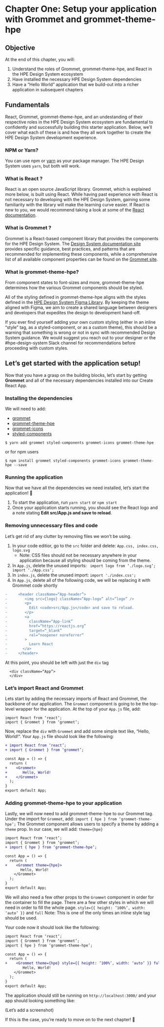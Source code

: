 # Chapter One: Setup your application with Grommet and grommet-theme-hpe

## Objective

At the end of this chapter, you will:
1. Understand the roles of Grommet, grommet-theme-hpe, and React in the HPE Design System ecosystem
2. Have installed the necessary HPE Design System dependencies
3. Have a “Hello World” application that we build-out into a richer application in subsequent chapters

## Fundamentals

React, Grommet, grommet-theme-hpe, and an undestanding of their respective roles in the HPE Design System ecosystem are fundamental to confidently and successfully building this starter application. Below, we’ll cover what each of these is and how they all work together to create the HPE Design System development experience.

### NPM or Yarn?

You can use npm or [yarn](https://classic.yarnpkg.com/en/docs/getting-started) as your package manager. The HPE Design System uses `yarn`, but both will work.

### What is React ?

React is an open source JavaScript library. Grommet, which is explained more below, is built using React. While having past experience with React is not necessary to developing with the HPE Design System, gaining some familiarity with the library will make the learning curve easier. If React is new to you, we would recommend taking a look at some of the [React documentation](https://reactjs.org/docs/getting-started.html).

### What is Grommet ?

Grommet is a React-based component library that provides the components for the HPE Design System. The [Design System documentation site](https://design-system.hpe.design/components) provides specific guidance, best practices, and patterns that are recommended for implementing these components, while a comprehensive list of all available component properties can be found on the [Grommet site](https://v2.grommet.io/components?theme=hpe).

### What is grommet-theme-hpe?
From component states to font-sizes and more, grommet-theme-hpe determines how the various Grommet components should be styled.

All of the styling defined in grommet-theme-hpe aligns with the styles defined in the [HPE Design System Figma Library](https://www.figma.com/files/815326206297160627/project/6604789/Library?fuid=797166555291394156). By keeping the theme aligned with Figma, we aim to create a shared language between designers and developers that expedites the design to development hand-off.

If you ever find yourself adding your own custom styling (either in an inline “style” tag, as a styled-component, or as a custom theme), this should be a warning that something is wrong or not in sync with recommended Design System guidance. We would suggest you reach out to your designer or the #hpe-design-system Slack channel for recommendations before proceeding with custom styles.

## Let’s get started with the application setup!

Now that you have a grasp on the building blocks, let’s start by getting __Grommet__ and all of the necessary dependencies installed into our Create React App.

### Installing the dependencies

We will need to add:
* [grommet](https://github.com/grommet/grommet)
* [grommet-theme-hpe](https://github.com/grommet/grommet-theme-hpe)
* [grommet-icons](https://icons.grommet.io//)
* [styled-components](https://styled-components.com/)
```
$ yarn add grommet styled-components grommet-icons grommet-theme-hpe
```
or for npm users
```
$ npm install grommet styled-components grommet-icons grommet-theme-hpe --save
```
### Running the application

Now that we have all the dependencies we need installed, let’s start the application! :tada:
1. To start the application, run `yarn start` or `npm start`
2. Once your application starts running, you should see the React logo and a note stating __Edit src/App.js and save to reload__.

### Removing unnecessary files and code
Let’s get rid of any clutter by removing  files we won’t be using.

1. In your code editior, go to the `src` folder and delete: ``` App.css, index.css, logo.svg ```
    *  Note: CSS files should not be necessary anywhere in your application because all styling should be coming from the theme.
1. In `App.js`, delete the unused imports: ``` import logo from ‘./logo.svg’; import ‘./App.css’;```
2. In `index.js`, delete the unused import: 
```import './index.css';```
3. In `App.js`, delete all of the following code, we will be replacing it with Grommet code shortly

```diff
-     <header className=“App-header”>
-        <img src={logo} className=“App-logo” alt=“logo” />
-        <p>
-          Edit <code>src/App.js</code> and save to reload.
-        </p>
-        <a
-          className=“App-link”
-          href=“https://reactjs.org”
-          target=“_blank”
-          rel=“noopener noreferrer”
-        >
-          Learn React
-       </a>
-     </header>
```
At this point, you should be left with just the `div` tag
```
  <div className=“App”>
  </div>
```

### Let’s import React and Grommet
Lets start by adding the necessary imports of React and Grommet, the backbone of our application. The `Grommet` component is going to be the top-level wrapper for the application.
At the top of your `App.js` file, add:
```
import React from ‘react’;
import { Grommet } from ‘grommet’;
```
Now, replace the `div` with `Grommet` and add some simple text like, “Hello, World!“. Your `App.js` file should look like the following:
```diff
+ import React from ‘react’;
+ import { Grommet } from ‘grommet’;

const App = () => {
  return (
+    <Grommet>
+       Hello, World!
+    </Grommet>
  );
}
export default App;
```

### Adding grommet-theme-hpe to your application
Lastly, we will now need to add grommet-theme-hpe to our Grommet tag.
Under the import for `Grommet`, add:
`import { hpe } from ‘grommet-theme-hpe’;`
The Grommet component allows users to specify a theme by adding a `theme` prop. In our case, we will add: ```theme={hpe}```
```diff
import React from ‘react’;
import { Grommet } from ‘grommet’;
+ import { hpe } from ‘grommet-theme-hpe’;

const App = () => {
  return (
+    <Grommet theme={hpe}>
       Hello, World!
    </Grommet>
  );
}
export default App;
```
We will also need a few other props to the `Grommet` component in order for the container to fill the page. There are a few other styles in which we will need in order to fill the whole page. ```style={{ height: ’100%’, width: ‘auto’ }}``` and `full`
Note: This is one of the only times an inline style tag should be used.

Your code now it should look like the following:
```diff
import React from ‘react’;
import { Grommet } from ‘grommet’;
import { hpe } from ‘grommet-theme-hpe’;

const App = () => {
  return (
+    <Grommet theme={hpe} style={{ height: ’100%’, width: ‘auto’ }} full>
        Hello, World!
    </Grommet>
  );
}
export default App;
```
The application should still be running on `http://localhost:3000/` and your app should looking something like:

(Let’s add a screenshot)

If this is the case, you’re ready to move on to the next chapter! :tada:
